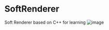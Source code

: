 # SoftRenderer
Soft Renderer based on C++ for learning
![image](https://user-images.githubusercontent.com/42744891/224948784-2f64a215-c9d2-4302-90ee-ecf64289aae5.png)
